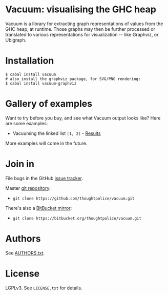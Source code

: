 # Vacuum: visualising the GHC heap

Vacuum is a library for extracting graph representations of values
from the GHC heap, at runtime. Those graphs may then be further
processed or translated to various representations for visualization
-- like Graphviz, or Ubigraph.

# Installation

~~~~~~~~
$ cabal install vacuum
# also install the graphviz package, for SVG/PNG rendering:
$ cabal install vacuum-graphviz
~~~~~~~~

# Gallery of examples

Want to try before you buy, and see what Vacuum output looks like?
Here are some examples:

 * Vacuuming the linked list `[1, 2]` - [Results][e1]

More examples will come in the future.

# Join in

File bugs in the GitHub [issue tracker][].

Master [git repository][gh]:

 * `git clone https://github.com/thoughtpolice/vacuum.git`

There's also a [BitBucket mirror][bb]:

 * `git clone https://bitbucket.org/thoughtpolice/vacuum.git`

# Authors

See [AUTHORS.txt](https://raw.github.com/thoughtpolice/vacuum/master/AUTHORS.txt).

# License

LGPLv3. See `LICENSE.txt` for details.

[main page]: http://thoughtpolice.github.com/vacuum
[issue tracker]: http://github.com/thoughtpolice/vacuum/issues
[gh]: http://github.com/thoughtpolice/vacuum
[bb]: http://bitbucket.org/thoughtpolice/vacuum



[e1]: https://raw.github.com/thoughtpolice/vacuum/master/gallery/list.png
